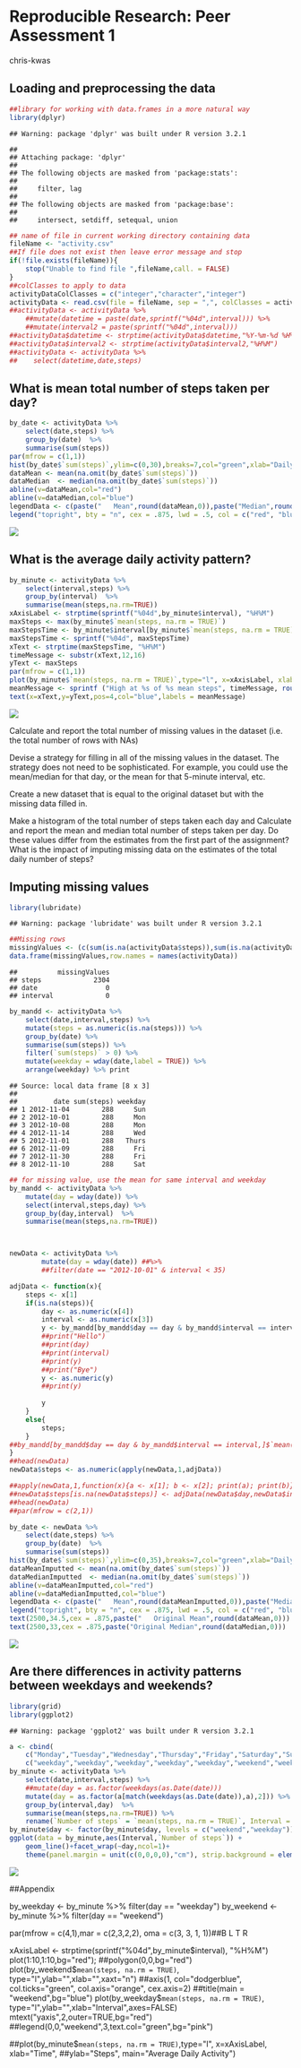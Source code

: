 # Reproducible Research: Peer Assessment 1
chris-kwas  
## Loading and preprocessing the data

```r
##library for working with data.frames in a more natural way
library(dplyr)
```

```
## Warning: package 'dplyr' was built under R version 3.2.1
```

```
## 
## Attaching package: 'dplyr'
## 
## The following objects are masked from 'package:stats':
## 
##     filter, lag
## 
## The following objects are masked from 'package:base':
## 
##     intersect, setdiff, setequal, union
```

```r
## name of file in current working directory containing data
fileName <- "activity.csv" 
##If file does not exist then leave error message and stop
if(!file.exists(fileName)){ 
    stop("Unable to find file ",fileName,call. = FALSE)
}
##colClasses to apply to data
activityDataColClasses = c("integer","character","integer")
activityData <- read.csv(file = fileName, sep = ",", colClasses = activityDataColClasses)
##activityData <- activityData %>% 
    ##mutate(datetime = paste(date,sprintf("%04d",interval))) %>%
    ##mutate(interval2 = paste(sprintf("%04d",interval)))
##activityData$datetime <- strptime(activityData$datetime,"%Y-%m-%d %H%M")
##activityData$interval2 <- strptime(activityData$interval2,"%H%M")
##activityData <- activityData %>% 
##    select(datetime,date,steps)
```
## What is mean total number of steps taken per day?

```r
by_date <- activityData %>% 
    select(date,steps) %>%
    group_by(date)  %>%
    summarise(sum(steps))
par(mfrow = c(1,1))
hist(by_date$`sum(steps)`,ylim=c(0,30),breaks=7,col="green",xlab="Daily Steps",main = "Histogram of Daily Steps")
dataMean <- mean(na.omit(by_date$`sum(steps)`))
dataMedian  <- median(na.omit(by_date$`sum(steps)`))
abline(v=dataMean,col="red")
abline(v=dataMedian,col="blue")
legendData <- c(paste("   Mean",round(dataMean,0)),paste("Median",round(dataMedian,0)))
legend("topright", bty = "n", cex = .875, lwd = .5, col = c("red", "blue"), xjust = 0, legend = legendData)
```

![](PA1_template_files/figure-html/unnamed-chunk-2-1.png) 

## What is the average daily activity pattern?

```r
by_minute <- activityData %>%
    select(interval,steps) %>%
    group_by(interval)  %>%
    summarise(mean(steps,na.rm=TRUE))
xAxisLabel <- strptime(sprintf("%04d",by_minute$interval), "%H%M")
maxSteps <- max(by_minute$`mean(steps, na.rm = TRUE)`)
maxStepsTime <- by_minute$interval[by_minute$`mean(steps, na.rm = TRUE)` == maxSteps]
maxStepsTime <- sprintf("%04d", maxStepsTime)
xText <- strptime(maxStepsTime, "%H%M")
timeMessage <- substr(xText,12,16)
yText <- maxSteps 
par(mfrow = c(1,1))
plot(by_minute$`mean(steps, na.rm = TRUE)`,type="l", x=xAxisLabel, xlab="Time", ylab="Steps", main="Average Daily Activity")
meanMessage <- sprintf ("High at %s of %s mean steps", timeMessage, round(maxSteps))
text(x=xText,y=yText,pos=4,col="blue",labels = meanMessage)
```

![](PA1_template_files/figure-html/unnamed-chunk-3-1.png) 



Calculate and report the total number of missing values in the dataset (i.e. the total number of rows with NAs)

Devise a strategy for filling in all of the missing values in the dataset. The strategy does not need to be sophisticated. For example, you could use the mean/median for that day, or the mean for that 5-minute interval, etc.

Create a new dataset that is equal to the original dataset but with the missing data filled in.

Make a histogram of the total number of steps taken each day and Calculate and report the mean and median total number of steps taken per day. Do these values differ from the estimates from the first part of the assignment? What is the impact of imputing missing data on the estimates of the total daily number of steps?




## Imputing missing values

```r
library(lubridate)
```

```
## Warning: package 'lubridate' was built under R version 3.2.1
```

```r
##Missing rows
missingValues <- (c(sum(is.na(activityData$steps)),sum(is.na(activityData$interval)),sum(is.na(activityData$date))))
data.frame(missingValues,row.names = names(activityData))
```

```
##          missingValues
## steps             2304
## date                 0
## interval             0
```

```r
by_mandd <- activityData %>%
    select(date,interval,steps) %>%
    mutate(steps = as.numeric(is.na(steps))) %>%
    group_by(date) %>%
    summarise(sum(steps)) %>%
    filter(`sum(steps)` > 0) %>%
    mutate(weekday = wday(date,label = TRUE)) %>%
    arrange(weekday) %>% print
```

```
## Source: local data frame [8 x 3]
## 
##         date sum(steps) weekday
## 1 2012-11-04        288     Sun
## 2 2012-10-01        288     Mon
## 3 2012-10-08        288     Mon
## 4 2012-11-14        288     Wed
## 5 2012-11-01        288   Thurs
## 6 2012-11-09        288     Fri
## 7 2012-11-30        288     Fri
## 8 2012-11-10        288     Sat
```

```r
## for missing value, use the mean for same interval and weekday
by_mandd <- activityData %>%
    mutate(day = wday(date)) %>%
    select(interval,steps,day) %>%
    group_by(day,interval)  %>%
    summarise(mean(steps,na.rm=TRUE))



newData <- activityData %>%
        mutate(day = wday(date)) ##%>%
        ##filter(date == "2012-10-01" & interval < 35)

adjData <- function(x){
    steps <- x[1]
    if(is.na(steps)){
        day <- as.numeric(x[4])
        interval <- as.numeric(x[3])
        y <- by_mandd[by_mandd$day == day & by_mandd$interval == interval,3]$`mean(steps, na.rm = TRUE)`
        ##print("Hello")
        ##print(day)
        ##print(interval)
        ##print(y)
        ##print("Bye")
        y <- as.numeric(y)
        ##print(y)
        
        y
    }
    else{
        steps;
    }
##by_mandd[by_mandd$day == day & by_mandd$interval == interval,]$`mean(steps, na.rm = ##TRUE)`
}
##head(newData)
newData$steps <- as.numeric(apply(newData,1,adjData))

##apply(newData,1,function(x){a <- x[1]; b <- x[2]; print(a); print(b)})
##newData$steps[is.na(newData$steps)] <- adjData(newData$day,newData$interval)
##head(newData)    
##par(mfrow = c(2,1))

by_date <- newData %>% 
    select(date,steps) %>%
    group_by(date)  %>%
    summarise(sum(steps))
hist(by_date$`sum(steps)`,ylim=c(0,35),breaks=7,col="green",xlab="Daily Steps",main = "Histogram of Daily Steps IMPUTTED")
dataMeanImputted <- mean(na.omit(by_date$`sum(steps)`))
dataMedianImputted  <- median(na.omit(by_date$`sum(steps)`))
abline(v=dataMeanImputted,col="red")
abline(v=dataMedianImputted,col="blue")
legendData <- c(paste("   Mean",round(dataMeanImputted,0)),paste("Median",round(dataMedianImputted,0)))
legend("topright", bty = "n", cex = .875, lwd = .5, col = c("red", "blue"), xjust = 0, legend = legendData) 
text(2500,34.5,cex = .875,paste("   Original Mean",round(dataMean,0)))
text(2500,33,cex = .875,paste("Original Median",round(dataMedian,0)))
```

![](PA1_template_files/figure-html/unnamed-chunk-4-1.png) 

## Are there differences in activity patterns between weekdays and weekends?


```r
library(grid)
library(ggplot2)
```

```
## Warning: package 'ggplot2' was built under R version 3.2.1
```

```r
a <- cbind(
    c("Monday","Tuesday","Wednesday","Thursday","Friday","Saturday","Sunday"),
    c("weekday","weekday","weekday","weekday","weekday","weekend","weekend"))
by_minute <- activityData %>%
    select(date,interval,steps) %>%
    ##mutate(day = as.factor(weekdays(as.Date(date)))
    mutate(day = as.factor(a[match(weekdays(as.Date(date)),a),2])) %>%
    group_by(interval,day)  %>%
    summarise(mean(steps,na.rm=TRUE)) %>%
    rename(`Number of steps` = `mean(steps, na.rm = TRUE)`, Interval = interval) 
by_minute$day <- factor(by_minute$day, levels = c("weekend","weekday"))
ggplot(data = by_minute,aes(Interval,`Number of steps`)) + 
    geom_line()+facet_wrap(~day,ncol=1)+
    theme(panel.margin = unit(c(0,0,0,0),"cm"), strip.background = element_rect(fill="lightpink"))
```

![](PA1_template_files/figure-html/unnamed-chunk-5-1.png) 


##Appendix

by_weekday <- by_minute %>% filter(day == "weekday")
by_weekend <- by_minute %>% filter(day == "weekend")

par(mfrow = c(4,1),mar = c(2,3,2,2), oma = c(3, 3, 1, 1))##B L T R

xAxisLabel <- strptime(sprintf("%04d",by_minute$interval), "%H%M")
plot(1:10,1:10,bg="red"); ##polygon(0,0,bg="red")
plot(by_weekend$`mean(steps, na.rm = TRUE)`,
     type="l",ylab="",xlab="",xaxt="n")
##axis(1, col="dodgerblue", col.ticks="green", col.axis="orange", cex.axis=2)
##title(main = "weekend",bg="blue")
plot(by_weekday$`mean(steps, na.rm = TRUE)`,
     type="l",ylab="",xlab="Interval",axes=FALSE)
mtext("yaxis",2,outer=TRUE,bg="red")
##legend(0,0,"weekend",3,text.col="green",bg="pink")

##plot(by_minute$`mean(steps, na.rm = TRUE)`,type="l", x=xAxisLabel, xlab="Time", ##ylab="Steps", main="Average Daily Activity")
